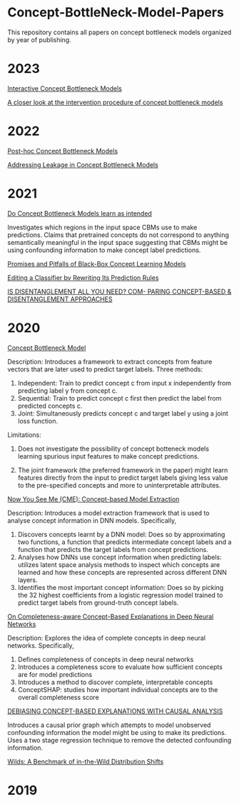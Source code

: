 # Concept-BottleNeck-Model-Papers

This repository contains all papers on concept bottleneck models organized by year of publishing.


# 2023
[Interactive Concept Bottleneck Models](https://ojs.aaai.org/index.php/AAAI/article/view/25736)

[A closer look at the intervention procedure of concept bottleneck models](https://arxiv.org/pdf/2302.14260.pdf)


# 2022
[Post-hoc Concept Bottleneck Models](https://arxiv.org/pdf/2205.15480.pdf)

[Addressing Leakage in Concept Bottleneck Models](https://proceedings.neurips.cc/paper_files/paper/2022/file/944ecf65a46feb578a43abfd5cddd960-Paper-Conference.pdf)


# 2021
[Do Concept Bottleneck Models learn as intended](https://arxiv.org/abs/2105.04289)

Investigates which regions in the input space CBMs use to make predictions. Claims that pretrained concepts do not correspond to anything semantically meaningful in the input space suggesting that CBMs might be using confounding information to make concept label predictions.

[Promises and Pitfalls of Black-Box Concept Learning Models](https://arxiv.org/pdf/2106.13314.pdf)

[Editing a Classifier by Rewriting Its Prediction Rules](https://arxiv.org/pdf/2112.01008.pdf)

[IS DISENTANGLEMENT ALL YOU NEED? COM- PARING CONCEPT-BASED & DISENTANGLEMENT APPROACHES](https://arxiv.org/pdf/2104.06917.pdf)



# 2020
[Concept Bottleneck Model](https://proceedings.mlr.press/v119/koh20a.html)

Description:  Introduces a framework to extract concepts from feature vectors that are later used to predict target labels.
Three methods:
  1. Independent: Train to predict concept c from input x independently from predicting label y from concept c.
  2. Sequential: Train to predict concept c first then predict the label from predicted concepts c.
  3. Joint: Simultaneously predicts concept c and target label y using a joint loss function.

Limitations: 
1. Does not investigate the possibility of concept botteneck models learning spurious input features to make concept predictions. 

2. The joint framework (the preferred framework in the paper) might learn features directly from the input to predict target labels giving less value to the pre-specified concepts and more to uninterpretable attributes. 

[Now You See Me (CME): Concept-based Model Extraction](https://arxiv.org/pdf/2010.13233.pdf)

Description: Introduces a model extraction framework that is used to analyse concept information in DNN models. Specifically,
  1. Discovers concepts learnt by a DNN model: Does so by approximating two functions, a function that predicts intermediate concept labels and a function that predicts the target labels from concept predictions.
  2. Analyses how DNNs use concept information when predicting labels: utilizes latent space analysis methods to inspect which concepts are learned and how these concepts are represented across different DNN layers.
  3. Identifies the most important concept information: Does so by picking the 32 highest coefficients from a logistic regression model trained to predict target labels from ground-truth concept labels. 

[On Completeness-aware Concept-Based Explanations in Deep Neural Networks](https://proceedings.neurips.cc/paper_files/paper/2020/file/ecb287ff763c169694f682af52c1f309-Paper.pdf)

Description: Explores the idea of complete concepts in deep neural networks. Specifically,
  1. Defines completeness of concepts in deep neural networks
  2. Introduces a completeness score to evaluate how sufficient concepts are for model predictions
  3. Introduces a method to discover complete, interpretable concepts
  4. ConceptSHAP: studies how important individual concepts are to the overall completeness score


[DEBIASING CONCEPT-BASED EXPLANATIONS WITH CAUSAL ANALYSIS
](https://arxiv.org/pdf/2007.11500.pdf)

Introduces a causal prior graph which attempts to model unobserved confounding information the model might be using to make its predictions. Uses a two stage regression technique to remove the detected confounding information. 

[Wilds: A Benchmark of in-the-Wild Distribution Shifts
](https://www.researchgate.net/profile/Sara-Beery/publication/347125548_WILDS_A_Benchmark_of_in-the-Wild_Distribution_Shifts/links/60b7edf44585159354cae05a/WILDS-A-Benchmark-of-in-the-Wild-Distribution-Shifts.pdf)

# 2019
